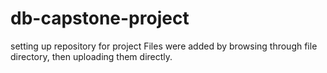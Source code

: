 # db-capstone-project
setting up repository for project
Files were added by browsing through file directory, then uploading them directly.
